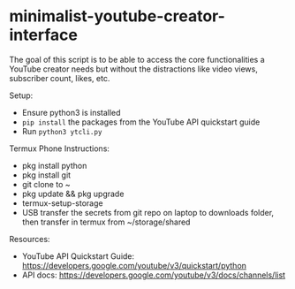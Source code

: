 # minimalist-youtube-creator-interface

The goal of this script is to be able to access the core functionalities a YouTube creator needs but without the distractions like video views, subscriber count, likes, etc.

Setup:
- Ensure python3 is installed
- `pip install` the packages from the YouTube API quickstart guide
- Run `python3 ytcli.py`

Termux Phone Instructions:
- pkg install python
- pkg install git
- git clone to ~
- pkg update && pkg upgrade
- termux-setup-storage
- USB transfer the secrets from git repo on laptop to downloads folder, then transfer in termux from ~/storage/shared

Resources:
- YouTube API Quickstart Guide: https://developers.google.com/youtube/v3/quickstart/python
- API docs: https://developers.google.com/youtube/v3/docs/channels/list
